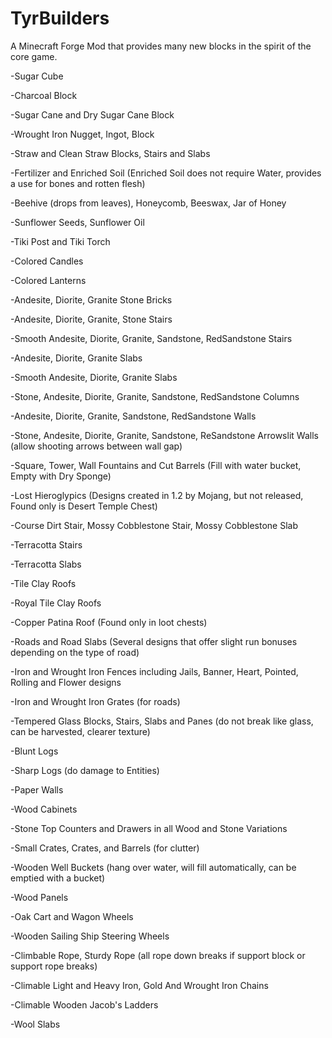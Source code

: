 # TyrBuilders
A Minecraft Forge Mod that provides many new blocks in the spirit of the core game.


-Sugar Cube

-Charcoal Block

-Sugar Cane and Dry Sugar Cane Block

-Wrought Iron Nugget, Ingot, Block

-Straw and Clean Straw Blocks, Stairs and Slabs

-Fertilizer and Enriched Soil (Enriched Soil does not require Water, provides a use for bones and rotten flesh)

-Beehive (drops from leaves), Honeycomb, Beeswax, Jar of Honey

-Sunflower Seeds, Sunflower Oil

-Tiki Post and Tiki Torch

-Colored Candles

-Colored Lanterns

-Andesite, Diorite, Granite Stone Bricks

-Andesite, Diorite, Granite, Stone Stairs

-Smooth Andesite, Diorite, Granite, Sandstone, RedSandstone Stairs

-Andesite, Diorite, Granite Slabs

-Smooth Andesite, Diorite, Granite Slabs

-Stone, Andesite, Diorite, Granite, Sandstone, RedSandstone Columns

-Andesite, Diorite, Granite, Sandstone, RedSandstone Walls

-Stone, Andesite, Diorite, Granite, Sandstone, ReSandstone Arrowslit Walls (allow shooting arrows between wall gap)

-Square, Tower, Wall Fountains and Cut Barrels (Fill with water bucket, Empty with Dry Sponge)

-Lost Hieroglypics (Designs created in 1.2 by Mojang, but not released, Found only is Desert Temple Chest)

-Course Dirt Stair, Mossy Cobblestone Stair, Mossy Cobblestone Slab

-Terracotta Stairs

-Terracotta Slabs

-Tile Clay Roofs

-Royal Tile Clay Roofs

-Copper Patina Roof (Found only in loot chests)

-Roads and Road Slabs (Several designs that offer slight run bonuses depending on the type of road)

-Iron and Wrought Iron Fences including Jails, Banner, Heart, Pointed, Rolling and Flower designs

-Iron and Wrought Iron Grates (for roads)

-Tempered Glass Blocks, Stairs, Slabs and Panes (do not break like glass, can be harvested, clearer texture)

-Blunt Logs

-Sharp Logs (do damage to Entities)

-Paper Walls

-Wood Cabinets

-Stone Top Counters and Drawers in all Wood and Stone Variations

-Small Crates, Crates, and Barrels (for clutter)

-Wooden Well Buckets (hang over water, will fill automatically, can be emptied with a bucket)

-Wood Panels

-Oak Cart and Wagon Wheels

-Wooden Sailing Ship Steering Wheels

-Climbable Rope, Sturdy Rope (all rope down breaks if support block or support rope breaks)

-Climable Light and Heavy Iron, Gold And Wrought Iron Chains

-Climable Wooden Jacob's Ladders

-Wool Slabs

